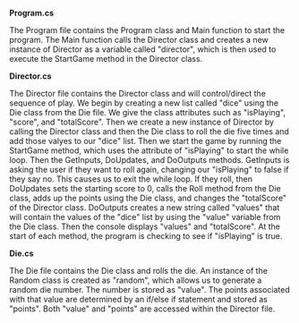 **Program.cs**

The Program file contains the Program class and Main function to start the program. The Main function calls the Director class and creates a new instance of Director as a variable called "director", which is then used to execute the StartGame method in the Director class.

**Director.cs**

The Director file contains the Director class and will control/direct the sequence of play. We begin by creating a new list called "dice" using the Die class from the Die file. We give the class attributes such as "isPlaying", "score", and "totalScore". Then we create a new instance of Director by calling the Director class and then the Die class to roll the die five times and add those valyes to our "dice" list. Then we start the game by running the StartGame method, which uses the attribute of "isPlaying" to start the while loop. Then the GetInputs, DoUpdates, and DoOutputs methods. GetInputs is asking the user if they want to roll again, changing our "isPlaying" to false if they say no. This causes us to exit the while loop. If they roll, then DoUpdates sets the starting score to 0, calls the Roll method from the Die class, adds up the points using the Die class, and changes the "totalScore" of the Director class. DoOutputs creates a new string called "values" that will contain the values of the "dice" list by using the "value" variable from the Die class. Then the console displays "values" and "totalScore". At the start of each method, the program is checking to see if "isPlaying" is true.

**Die.cs**

The Die file contains the Die class and rolls the die. An instance of the Random class is created as "random", which allows us to generate a random die number. The number is stored as "value". The points associated with that value are determined by an if/else if statement and stored as "points". Both "value" and "points" are accessed within the Director file.
